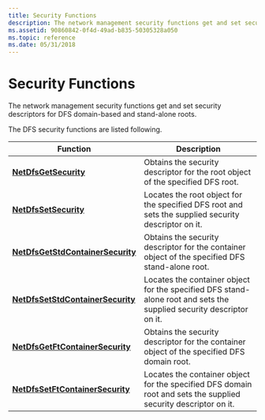 ```yaml
---
title: Security Functions
description: The network management security functions get and set security descriptors for DFS domain-based and stand-alone roots.
ms.assetid: 90860842-0f4d-49ad-b835-50305328a050
ms.topic: reference
ms.date: 05/31/2018
---
```


# Security Functions

The network management security functions get and set security descriptors for DFS domain-based and stand-alone roots.

The DFS security functions are listed following.

| Function                                                               | Description                                                                                                          |
|------------------------------------------------------------------------|----------------------------------------------------------------------------------------------------------------------|
| [**NetDfsGetSecurity**](/windows/desktop/api/lmdfs/nf-lmdfs-netdfsgetsecurity)                         | Obtains the security descriptor for the root object of the specified DFS root.                                       |
| [**NetDfsSetSecurity**](/windows/desktop/api/lmdfs/nf-lmdfs-netdfssetsecurity)                         | Locates the root object for the specified DFS root and sets the supplied security descriptor on it.                  |
| [**NetDfsGetStdContainerSecurity**](/windows/desktop/api/lmdfs/nf-lmdfs-netdfssetftcontainersecurity) | Obtains the security descriptor for the container object of the specified DFS stand-alone root.                      |
| [**NetDfsSetStdContainerSecurity**](/windows/desktop/api/lmdfs/nf-lmdfs-netdfssetstdcontainersecurity) | Locates the container object for the specified DFS stand-alone root and sets the supplied security descriptor on it. |
| [**NetDfsGetFtContainerSecurity**](/windows/desktop/api/lmdfs/nf-lmdfs-netdfsgetftcontainersecurity)   | Obtains the security descriptor for the container object of the specified DFS domain root.                           |
| [**NetDfsSetFtContainerSecurity**](/windows/desktop/api/lmdfs/nf-lmdfs-netdfssetftcontainersecurity)   | Locates the container object for the specified DFS domain root and sets the supplied security descriptor on it.      |
